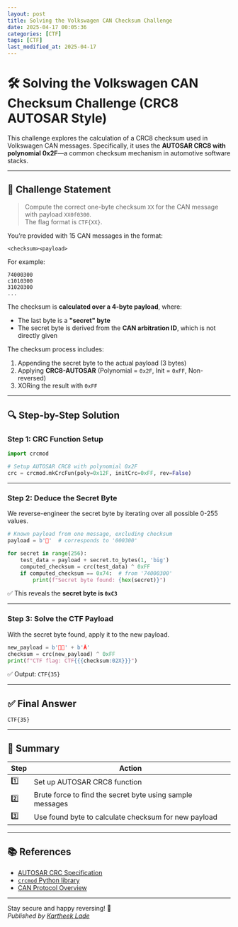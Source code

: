 ```yaml
---
layout: post
title: Solving the Volkswagen CAN Checksum Challenge
date: 2025-04-17 00:05:36
categories: [CTF]
tags: [CTF]
last_modified_at: 2025-04-17
---
```



# 🛠️ Solving the Volkswagen CAN Checksum Challenge (CRC8 AUTOSAR Style)

This challenge explores the calculation of a CRC8 checksum used in Volkswagen CAN messages. Specifically, it uses the **AUTOSAR CRC8 with polynomial 0x2F**—a common checksum mechanism in automotive software stacks.

---

## 🎯 Challenge Statement

> Compute the correct one-byte checksum `XX` for the CAN message with payload `XX0f0300`.  
> The flag format is `CTF{XX}`.

You’re provided with 15 CAN messages in the format:
```
<checksum><payload>
```
For example:
```
74000300
c1010300
31020300
...
```

The checksum is **calculated over a 4-byte payload**, where:
- The last byte is a **"secret" byte**
- The secret byte is derived from the **CAN arbitration ID**, which is not directly given

The checksum process includes:
1. Appending the secret byte to the actual payload (3 bytes)
2. Applying **CRC8-AUTOSAR** (Polynomial = `0x2F`, Init = `0xFF`, Non-reversed)
3. XORing the result with `0xFF`

---

## 🔍 Step-by-Step Solution

### Step 1: CRC Function Setup

```python
import crcmod

# Setup AUTOSAR CRC8 with polynomial 0x2F
crc = crcmod.mkCrcFun(poly=0x12F, initCrc=0xFF, rev=False)
```

---

### Step 2: Deduce the Secret Byte

We reverse-engineer the secret byte by iterating over all possible 0-255 values.

```python
# Known payload from one message, excluding checksum
payload = b'  '  # corresponds to '000300'

for secret in range(256):
    test_data = payload + secret.to_bytes(1, 'big')
    computed_checksum = crc(test_data) ^ 0xFF
    if computed_checksum == 0x74:  # from '74000300'
        print(f"Secret byte found: {hex(secret)}")
```

✅ This reveals the **secret byte is `0xC3`**

---

### Step 3: Solve the CTF Payload

With the secret byte found, apply it to the new payload.

```python
new_payload = b' ' + b'Ã'
checksum = crc(new_payload) ^ 0xFF
print(f"CTF flag: CTF{{{checksum:02X}}}")
```

✅ Output: `CTF{35}`

---

## ✅ Final Answer

```text
CTF{35}
```

---

## 🔁 Summary

| Step | Action |
|------|--------|
| 1️⃣  | Set up AUTOSAR CRC8 function |
| 2️⃣  | Brute force to find the secret byte using sample messages |
| 3️⃣  | Use found byte to calculate checksum for new payload |

---

## 📚 References

- [AUTOSAR CRC Specification](https://www.autosar.org/)
- [`crcmod` Python library](https://pypi.org/project/crcmod/)
- [CAN Protocol Overview](https://en.wikipedia.org/wiki/CAN_bus)

---

Stay secure and happy reversing! 🔐  
_Published by [Kartheek Lade](https://kartheeklade.github.io/)_
